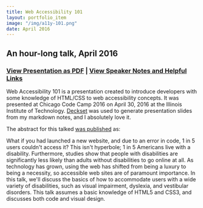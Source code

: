 ```yaml
---
title: Web Accessibility 101
layout: portfolio_item
image: "/img/a11y-101.png"
date: April 2016
---
```


## An hour-long talk, April 2016
### [View Presentation as PDF](/documents/web_accessibility_ccc.pdf) | [View Speaker Notes and Helpful Links](/documents/web_accessibility_ccc.md)

<p>Web Accessibility 101 is a presentation created to introduce developers with some knowledge of HTML/CSS to web accessibility concepts. It was presented at Chicago Code Camp 2016 on April 30, 2016 at the Illinois Institute of Technology. <a href="http://www.decksetapp.com/">Deckset</a> was used to generate presentation slides from my markdown notes, and I absolutely love it.</p>
<p>The abstract for this talked <a href="http://chicagocodecamp.com/sessions/detail/1124">was published</a> as: </p>
<p>What if you had launched a new website, and due to an error in code, 1 in 5 users couldn't access it? This isn't hyperbole; 1 in 5 Americans live with a disability. Furthermore, studies show that people with disabilities are significantly less likely than adults without disabilities to go online at all. As technology has grown, using the web has shifted from being a luxury to being a necessity, so accessible web sites are of paramount importance. In this talk, we'll discuss the basics of how to accommodate users with a wide variety of disabilities, such as visual impairment, dyslexia, and vestibular disorders. This talk assumes a basic knowledge of HTML5 and CSS3, and discusses both code and visual design.</p>
